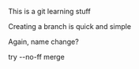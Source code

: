 This is a git learning stuff 

Creating a branch is quick and simple 

Again, name change?

try  --no-ff merge
